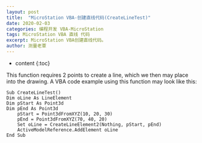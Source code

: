 ```yaml
---
layout: post
title:  "MicroStation VBA-创建直线代码(CreateLineTest)"
date: 2020-02-03
categories: 编程开发 VBA-MicroStation
tags: MicroStation VBA 直线 代码 
excerpt: MicroStation VBA创建直线代码。
author: 测量老覃
---
```

* content
{:toc}

This function requires 2 points to create a line, which we then may place into the drawing. A VBA code example using this function may look like this:

```vba
Sub CreateLineTest()
Dim oLine As LineElement
Dim pStart As Point3d
Dim pEnd As Point3d
    pStart = Point3dFromXYZ(10, 20, 30)
    pEnd = Point3dFromXYZ(70, 40, 20)
    Set oLine = CreateLineElement2(Nothing, pStart, pEnd)
    ActiveModelReference.AddElement oLine
End Sub
```